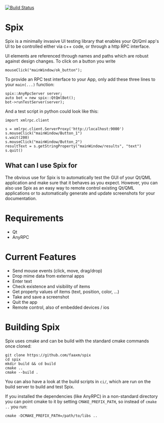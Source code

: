 [![Build Status](https://www.travis-ci.org/faaxm/spix.svg?branch=master)](https://www.travis-ci.org/faaxm/spix)

# Spix
Spix is a minimally invasive UI testing library that enables your
Qt/Qml app's UI to be controlled either via c++ code, or through a http RPC
interface.

UI elements are referenced through names and paths which are robust against
design changes. To click on a button you write
```
mouseClick("mainWindow/ok_button");
```

To provide an RPC test interface to your App,
only add these three lines to your `main(...)` function:
```
spix::AnyRpcServer server;
auto bot = new spix::QtQmlBot();
bot->runTestServer(server);
```

And a test script in python could look like this:
```
import xmlrpc.client

s = xmlrpc.client.ServerProxy('http://localhost:9000')
s.mouseClick("mainWindow/Button_1")
s.wait(200)
s.mouseClick("mainWindow/Button_2")
resultText = s.getStringProperty("mainWindow/results", "text")
s.quit()
```

## What can I use Spix for
The obvious use for Spix is to automatically test the GUI of your Qt/QML application
and make sure that it behaves as you expect. However, you can also use Spix as
an easy way to remote control existing Qt/QML applications or to automatically
generate and update screenshots for your documentation.

# Requirements
* Qt
* AnyRPC

# Current Features
* Send mouse events (click, move, drag/drop)
* Drop mime data from external apps
* Enter text
* Check existence and visibility of items
* Get property values of items (text, position, color, ...)
* Take and save a screenshot
* Quit the app
* Remote control, also of embedded devices / ios

# Building Spix
Spix uses cmake and can be build with the standard cmake commands once cloned:
```
git clone https://github.com/faaxm/spix
cd spix
mkdir build && cd build
cmake ..
cmake --build .
```
You can also have a look at the build scripts in `ci/`, which are run on the
build server to build and test Spix.

If you installed the dependencies (like AnyRPC) in a non-standard directory
you can point cmake to it by setting `CMAKE_PREFIX_PATH`, so
instead of `cmake ..` you run:
```
cmake -DCMAKE_PREFIX_PATH=/path/to/libs ..
```

